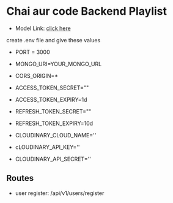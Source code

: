 # Chai aur code Backend Playlist

- Model Link: [click here](https://app.eraser.io/workspace/YtPqZ1VogxGy1jzIDkzj)



create .env file and give these values
- PORT = 3000
- MONGO_URI=YOUR_MONGO_URL
- CORS_ORIGIN=*
- ACCESS_TOKEN_SECRET=""
- ACCESS_TOKEN_EXPIRY=1d
- REFRESH_TOKEN_SECRET=""
- REFRESH_TOKEN_EXPIRY=10d

- CLOUDINARY_CLOUD_NAME=''
- cLOUDINARY_API_KEY=''
- CLOUDINARY_API_SECRET=''



## Routes
- user register: /api/v1/users/register